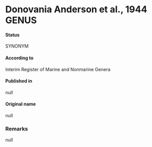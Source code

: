 Donovania Anderson et al., 1944 GENUS
=======

#### Status
SYNONYM

#### According to
Interim Register of Marine and Nonmarine Genera

#### Published in
null

#### Original name
null

### Remarks
null